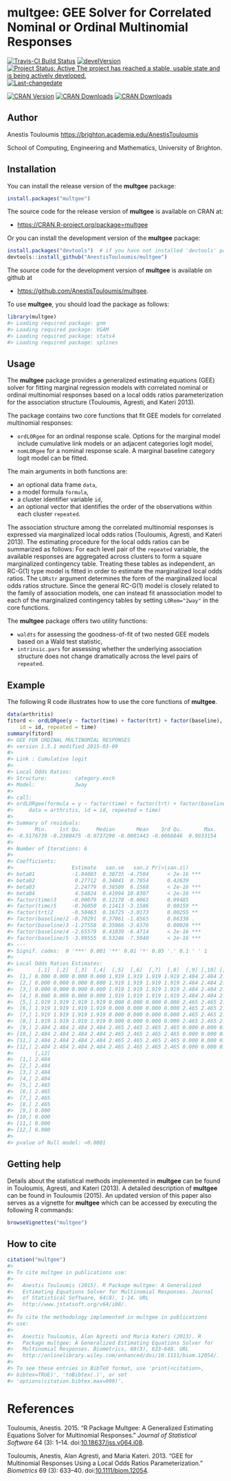 <!-- README.md is generated from README.Rmd. Please edit that file -->
multgee: GEE Solver for Correlated Nominal or Ordinal Multinomial Responses
===========================================================================

[![Travis-CI Build Status](https://travis-ci.org/AnestisTouloumis/multgee.svg?branch=master)](https://travis-ci.org/AnestisTouloumis/multgee) [![develVersion](https://img.shields.io/badge/devel%20version-1.5.6-brightgreen.svg?style=flat)](https://github.com/AnestisTouloumis/multgee) [![Project Status: Active The project has reached a stable, usable state and is being actively developed.](http://www.repostatus.org/badges/latest/active.svg)](http://www.repostatus.org/#active) [![Last-changedate](https://img.shields.io/badge/last%20change-2017--06--16-brightgreen.svg)](/commits/master)

[![CRAN Version](http://www.r-pkg.org/badges/version/multgee?color=blue)](https://cran.r-project.org/package=multgee) [![CRAN Downloads](http://cranlogs.r-pkg.org/badges/grand-total/multgee?color=blue)](http://cranlogs.r-pkg.org/badges/grand-total/multgee) [![CRAN Downloads](http://cranlogs.r-pkg.org/badges/multgee)](http://cran.rstudio.com/web/packages/multgee/index.html)

Author
------

Anestis Touloumis <https://brighton.academia.edu/AnestisTouloumis>

School of Computing, Engineering and Mathematics, University of Brighton.

Installation
------------

You can install the release version of the **multgee** package:

``` r
install.packages("multgee")
```

The source code for the release version of **multgee** is available on CRAN at:

-   <https://CRAN.R-project.org/package=multgee>

Or you can install the development version of the **multgee** package:

``` r
install.packages("devtools")  # if you have not installed 'devtools' package
devtools::install_github("AnestisTouloumis/multgee")
```

The source code for the development version of **multgee** is available on github at

-   <https://github.com/AnestisTouloumis/multgee>.

To use **multgee**, you should load the package as follows:

``` r
library(multgee)
#> Loading required package: gnm
#> Loading required package: VGAM
#> Loading required package: stats4
#> Loading required package: splines
```

Usage
-----

The **multgee** package provides a generalized estimating equations (GEE) solver for fitting marginal regression models with correlated nominal or ordinal multinomial responses based on a local odds ratios parameterization for the association structure (Touloumis, Agresti, and Kateri 2013).

The package contains two core functions that fit GEE models for correlated multinomial responses:

-   `ordLORgee` for an ordinal response scale. Options for the marginal model include cumulative link models or an adjacent categories logit model,
-   `nomLORgee` for a nominal response scale. A marginal baseline category logit model can be fitted.

The main arguments in both functions are:

-   an optional data frame `data`,
-   a model formula `formula`,
-   a cluster identifier variable `id`,
-   an optional vector that identifies the order of the observations within each cluster `repeated`.

The association structure among the correlated multinomial responses is expressed via marginalized local odds ratios (Touloumis, Agresti, and Kateri 2013). The estimating procedure for the local odds ratios can be summarized as follows: For each level pair of the `repeated` variable, the available responses are aggregated across clusters to form a square marginalized contingency table. Treating these tables as independent, an RC-G(1) type model is fitted in order to estimate the marginalized local odds ratios. The `LORstr` argument determines the form of the marginalized local odds ratios structure. Since the general RC-G(1) model is closely related to the family of association models, one can instead fit anassociation model to each of the marginalized contingency tables by setting `LORem="2way"` in the core functions.

The **multgee** package offers two utility functions:

-   `waldts` for assessing the goodness-of-fit of two nested GEE models based on a Wald test statistic,
-   `intrinsic.pars` for assessing whether the underlying association structure does not change dramatically across the level pairs of `repeated`.

Example
-------

The following R code illustrates how to use the core functions of **multgee**.

``` r
data(arthritis)
fitord <- ordLORgee(y ~ factor(time) + factor(trt) + factor(baseline), data = arthritis, 
    id = id, repeated = time)
summary(fitord)
#> GEE FOR ORDINAL MULTINOMIAL RESPONSES 
#> version 1.5.1 modified 2015-03-09 
#> 
#> Link : Cumulative logit 
#> 
#> Local Odds Ratios:
#> Structure:         category.exch
#> Model:             3way
#> 
#> call:
#> ordLORgee(formula = y ~ factor(time) + factor(trt) + factor(baseline), 
#>     data = arthritis, id = id, repeated = time)
#> 
#> Summary of residuals:
#>       Min.    1st Qu.     Median       Mean    3rd Qu.       Max. 
#> -0.5176739 -0.2380475 -0.0737290 -0.0001443 -0.0066846  0.9933154 
#> 
#> Number of Iterations: 6 
#> 
#> Coefficients:
#>                   Estimate   san.se   san.z Pr(>|san.z|)    
#> beta01            -1.84003  0.38735 -4.7504      < 2e-16 ***
#> beta02             0.27712  0.34841  0.7954      0.42639    
#> beta03             2.24779  0.36509  6.1568      < 2e-16 ***
#> beta04             4.54824  0.41994 10.8307      < 2e-16 ***
#> factor(time)3     -0.00079  0.12178 -0.0065      0.99485    
#> factor(time)5     -0.36050  0.11413 -3.1586      0.00159 ** 
#> factor(trt)2      -0.50463  0.16725 -3.0173      0.00255 ** 
#> factor(baseline)2 -0.70291  0.37861 -1.8565      0.06338 .  
#> factor(baseline)3 -1.27558  0.35066 -3.6376      0.00028 ***
#> factor(baseline)4 -2.65579  0.41039 -6.4714      < 2e-16 ***
#> factor(baseline)5 -3.99555  0.53246 -7.5040      < 2e-16 ***
#> ---
#> Signif. codes:  0 '***' 0.001 '**' 0.01 '*' 0.05 '.' 0.1 ' ' 1
#> 
#> Local Odds Ratios Estimates:
#>        [,1]  [,2]  [,3]  [,4]  [,5]  [,6]  [,7]  [,8]  [,9] [,10] [,11]
#>  [1,] 0.000 0.000 0.000 0.000 1.919 1.919 1.919 1.919 2.484 2.484 2.484
#>  [2,] 0.000 0.000 0.000 0.000 1.919 1.919 1.919 1.919 2.484 2.484 2.484
#>  [3,] 0.000 0.000 0.000 0.000 1.919 1.919 1.919 1.919 2.484 2.484 2.484
#>  [4,] 0.000 0.000 0.000 0.000 1.919 1.919 1.919 1.919 2.484 2.484 2.484
#>  [5,] 1.919 1.919 1.919 1.919 0.000 0.000 0.000 0.000 2.465 2.465 2.465
#>  [6,] 1.919 1.919 1.919 1.919 0.000 0.000 0.000 0.000 2.465 2.465 2.465
#>  [7,] 1.919 1.919 1.919 1.919 0.000 0.000 0.000 0.000 2.465 2.465 2.465
#>  [8,] 1.919 1.919 1.919 1.919 0.000 0.000 0.000 0.000 2.465 2.465 2.465
#>  [9,] 2.484 2.484 2.484 2.484 2.465 2.465 2.465 2.465 0.000 0.000 0.000
#> [10,] 2.484 2.484 2.484 2.484 2.465 2.465 2.465 2.465 0.000 0.000 0.000
#> [11,] 2.484 2.484 2.484 2.484 2.465 2.465 2.465 2.465 0.000 0.000 0.000
#> [12,] 2.484 2.484 2.484 2.484 2.465 2.465 2.465 2.465 0.000 0.000 0.000
#>       [,12]
#>  [1,] 2.484
#>  [2,] 2.484
#>  [3,] 2.484
#>  [4,] 2.484
#>  [5,] 2.465
#>  [6,] 2.465
#>  [7,] 2.465
#>  [8,] 2.465
#>  [9,] 0.000
#> [10,] 0.000
#> [11,] 0.000
#> [12,] 0.000
#> 
#> pvalue of Null model: <0.0001
```

Getting help
------------

Details about the statistical methods implemented in **multgee** can be found in Touloumis, Agresti, and Kateri (2013). A detailed description of **multgee** can be found in Touloumis (2015). An updated version of this paper also serves as a vignette for **multgee** which can be accessed by executing the following R commands:

``` r
browseVignettes("multgee")
```

How to cite
-----------

``` r
citation("multgee")
#> 
#> To cite multgee in publications use:
#> 
#>   Anestis Touloumis (2015). R Package multgee: A Generalized
#>   Estimating Equations Solver for Multinomial Responses. Journal
#>   of Statistical Software, 64(8), 1-14. URL
#>   http://www.jstatsoft.org/v64/i08/.
#> 
#> To cite the methodology implemented in multgee in publications
#> use:
#> 
#>   Anestis Touloumis, Alan Agresti and Maria Kateri (2013). R
#>   Package multgee: A Generalized Estimating Equations Solver for
#>   Multinomial Responses. Biometrics, 69(3), 633-640. URL
#>   http://onlinelibrary.wiley.com/enhanced/doi/10.1111/biom.12054/.
#> 
#> To see these entries in BibTeX format, use 'print(<citation>,
#> bibtex=TRUE)', 'toBibtex(.)', or set
#> 'options(citation.bibtex.max=999)'.
```

References
==========

Touloumis, Anestis. 2015. “R Package Multgee: A Generalized Estimating Equations Solver for Multinomial Responses.” *Journal of Statistical Software* 64 (3): 1–14. doi:[10.18637/jss.v064.i08](https://doi.org/10.18637/jss.v064.i08).

Touloumis, Anestis, Alan Agresti, and Maria Kateri. 2013. “GEE for Multinomial Responses Using a Local Odds Ratios Parameterization.” *Biometrics* 69 (3): 633–40. doi:[10.1111/biom.12054](https://doi.org/10.1111/biom.12054).
